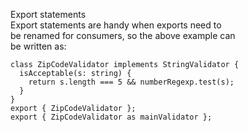 Export statements  
Export statements are handy when exports need to  
be renamed for consumers, so the above example can  
be written as:  
```
class ZipCodeValidator implements StringValidator {
  isAcceptable(s: string) {
    return s.length === 5 && numberRegexp.test(s);
  }
}
export { ZipCodeValidator };
export { ZipCodeValidator as mainValidator };
```
